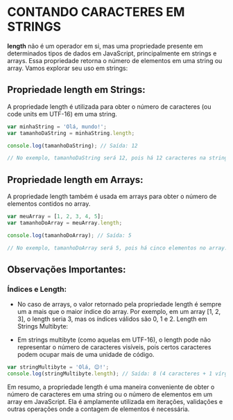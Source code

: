 # CONTANDO CARACTERES EM STRINGS

**length** não é um operador em si, mas uma propriedade presente em determinados tipos de dados em JavaScript, principalmente em strings e arrays. Essa propriedade retorna o número de elementos em uma string ou array. Vamos explorar seu uso em strings:

## Propriedade length em Strings:

A propriedade length é utilizada para obter o número de caracteres (ou code units em UTF-16) em uma string.

```js
var minhaString = 'Olá, mundo!';
var tamanhoDaString = minhaString.length;

console.log(tamanhoDaString); // Saída: 12

// No exemplo, tamanhoDaString será 12, pois há 12 caracteres na string, incluindo espaços e pontuações.
```

## Propriedade length em Arrays:

A propriedade length também é usada em arrays para obter o número de elementos contidos no array.

```js
var meuArray = [1, 2, 3, 4, 5];
var tamanhoDoArray = meuArray.length;

console.log(tamanhoDoArray); // Saída: 5

// No exemplo, tamanhoDoArray será 5, pois há cinco elementos no array.
```

## Observações Importantes:

### Índices e Length:

- No caso de arrays, o valor retornado pela propriedade length é sempre um a mais que o maior índice do array. Por exemplo, em um array [1, 2, 3], o length seria 3, mas os índices válidos são 0, 1 e 2.
  Length em Strings Multibyte:

- Em strings multibyte (como aquelas em UTF-16), o length pode não representar o número de caracteres visíveis, pois certos caracteres podem ocupar mais de uma unidade de código.

```js
var stringMultibyte = 'Olá, 😊!';
console.log(stringMultibyte.length); // Saída: 8 (4 caracteres + 1 vírgula + 2 espaços + 1 emoji)
```

Em resumo, a propriedade length é uma maneira conveniente de obter o número de caracteres em uma string ou o número de elementos em um array em JavaScript. Ela é amplamente utilizada em iterações, validações e outras operações onde a contagem de elementos é necessária.
